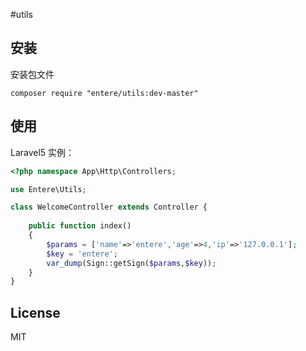 #utils

## 安装

 安装包文件
  ```shell
  composer require "entere/utils:dev-master"
  ```

## 使用


Laravel5 实例：


```php
<?php namespace App\Http\Controllers;

use Entere\Utils;

class WelcomeController extends Controller {
    
    public function index()
    {
    	$params = ['name'=>'entere','age'=>4,'ip'=>'127.0.0.1'];
    	$key = 'entere';
        var_dump(Sign::getSign($params,$key));
    }
}
```

## License

MIT
